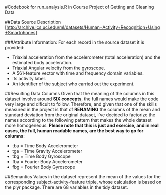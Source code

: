 #Codebook for run_analysis.R in Course Project of Getting and Cleaning Data

##Data Source Description
[http://archive.ics.uci.edu/ml/datasets/Human+Activity+Recognition+Using+Smartphones]

###Attribute Information:
For each record in the source dataset it is provided: 
* Triaxial acceleration from the accelerometer (total acceleration) and the estimated body acceleration. 
* Triaxial Angular velocity from the gyroscope. 
* A 561-feature vector with time and frequency domain variables. 
* Its activity label. 
* An identifier of the subject who carried out the experiment.

##Resulting Data Columns
Given that the meaning of the columns in this dataset involve around **SIX concepts**, the full names would make the code very large and dificult to follow. Therefore, and given that one of the skills measured in the project is that of **RENAMING** the columns of the mean and standard deviation from the original dataset, I've decided to factorize the names according to the following pattern that makes the whole dataset more homogeneous. **Please note that this is just and exercise, and in real cases, the full, human readable names, are the best way to go for columns**:

* tba = Time Body Accelerometer
* tga = Time Gravity Accelerometer
* tbg = Time Body Gyroscope
* fba = Fourier Body Accelerometer
* fbg = Fourier Body Gyroscope

##Semantics
Values in the dataset represent the mean of the values for the corresponding subject-activity-feature triple, whose calculation is based on the plyr package. There are 68 variables in the tidy dataset.
